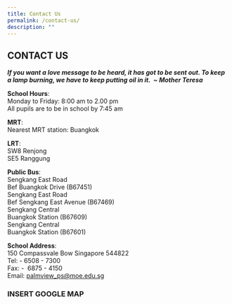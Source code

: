 ```yaml
---
title: Contact Us
permalink: /contact-us/
description: ""
---
```

## CONTACT US

_**If you want a love message to be heard, it has got to be sent out. To keep a lamp burning, we have to keep putting oil in it.  ~ Mother Teresa**_

**School Hours**: <br>
Monday to Friday: 8:00 am to 2.00 pm  
All pupils are to be in school by 7:45 am  

**MRT**:  
Nearest MRT station: Buangkok  
  
**LRT**: <br>
SW8 Renjong  
SE5 Ranggung  
  
**Public Bus**:  <br>
Sengkang East Road  
Bef Buangkok Drive (B67451)  
Sengkang East Road  
Bef Sengkang East Avenue (B67469)  
Sengkang Central  
Buangkok Station (B67609)  
Sengkang Central  
Buangkok Station (B67601)  
  
**School Address**: <br>
150 Compassvale Bow Singapore 544822  
Tel: - 6508 - 7300  
Fax: -  6875 - 4150  
Email: [palmview\_ps@moe.edu.sg](mailto:palmview_ps@moe.edu.sg)

### INSERT GOOGLE MAP
